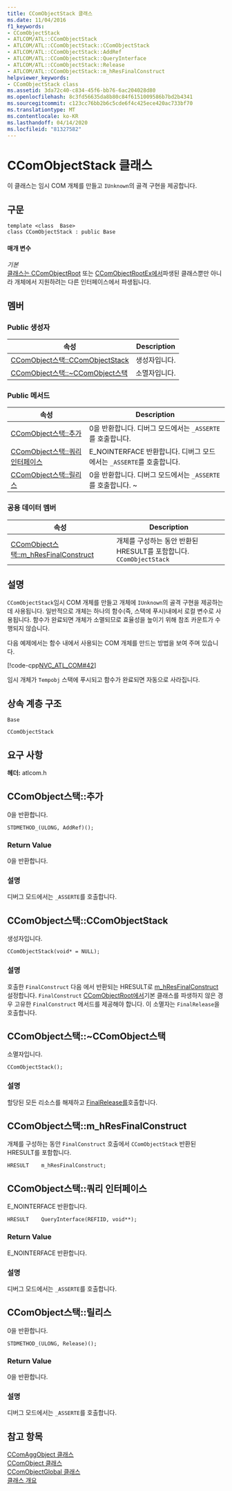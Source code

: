 ```yaml
---
title: CComObjectStack 클래스
ms.date: 11/04/2016
f1_keywords:
- CComObjectStack
- ATLCOM/ATL::CComObjectStack
- ATLCOM/ATL::CComObjectStack::CComObjectStack
- ATLCOM/ATL::CComObjectStack::AddRef
- ATLCOM/ATL::CComObjectStack::QueryInterface
- ATLCOM/ATL::CComObjectStack::Release
- ATLCOM/ATL::CComObjectStack::m_hResFinalConstruct
helpviewer_keywords:
- CComObjectStack class
ms.assetid: 3da72c40-c834-45f6-bb76-6ac204028d80
ms.openlocfilehash: 8c3fd56635da8b80c84f6151009586b7bd2b4341
ms.sourcegitcommit: c123cc76bb2b6c5cde6f4c425ece420ac733bf70
ms.translationtype: MT
ms.contentlocale: ko-KR
ms.lasthandoff: 04/14/2020
ms.locfileid: "81327582"
---
```

# <a name="ccomobjectstack-class"></a>CComObjectStack 클래스

이 클래스는 임시 COM 개체를 만들고 `IUnknown`의 골격 구현을 제공합니다.

## <a name="syntax"></a>구문

```
template <class  Base>
class CComObjectStack : public Base
```

#### <a name="parameters"></a>매개 변수

*기본*<br/>
[클래스는 CComObjectRoot](../../atl/reference/ccomobjectroot-class.md) 또는 [CComObjectRootEx에서](../../atl/reference/ccomobjectrootex-class.md)파생된 클래스뿐만 아니라 개체에서 지원하려는 다른 인터페이스에서 파생됩니다.

## <a name="members"></a>멤버

### <a name="public-constructors"></a>Public 생성자

|속성|Description|
|----------|-----------------|
|[CComObject스택::CComObjectStack](#ccomobjectstack)|생성자입니다.|
|[CComObject스택::~CComObject스택](#dtor)|소멸자입니다.|

### <a name="public-methods"></a>Public 메서드

|속성|Description|
|----------|-----------------|
|[CComObject스택::추가](#addref)|0을 반환합니다. 디버그 모드에서는 `_ASSERTE`를 호출합니다.|
|[CComObject스택::쿼리 인터페이스](#queryinterface)|E_NOINTERFACE 반환합니다. 디버그 모드에서는 `_ASSERTE`를 호출합니다.|
|[CComObject스택::릴리스](#release)|0을 반환합니다. 디버그 모드에서는 `_ASSERTE`를 호출합니다. ~|

### <a name="public-data-members"></a>공용 데이터 멤버

|속성|Description|
|----------|-----------------|
|[CComObject스택::m_hResFinalConstruct](#m_hresfinalconstruct)|개체를 구성하는 동안 반환된 HRESULT를 포함합니다. `CComObjectStack`|

## <a name="remarks"></a>설명

`CComObjectStack`임시 COM 개체를 만들고 개체에 `IUnknown`의 골격 구현을 제공하는 데 사용됩니다. 일반적으로 개체는 하나의 함수(즉, 스택에 푸시)내에서 로컬 변수로 사용됩니다. 함수가 완료되면 개체가 소멸되므로 효율성을 높이기 위해 참조 카운트가 수행되지 않습니다.

다음 예제에서는 함수 내에서 사용되는 COM 개체를 만드는 방법을 보여 주며 있습니다.

[!code-cpp[NVC_ATL_COM#42](../../atl/codesnippet/cpp/ccomobjectstack-class_1.cpp)]

임시 개체가 `Tempobj` 스택에 푸시되고 함수가 완료되면 자동으로 사라집니다.

## <a name="inheritance-hierarchy"></a>상속 계층 구조

`Base`

`CComObjectStack`

## <a name="requirements"></a>요구 사항

**헤더:** atlcom.h

## <a name="ccomobjectstackaddref"></a><a name="addref"></a>CComObject스택::추가

0을 반환합니다.

```
STDMETHOD_(ULONG, AddRef)();
```

### <a name="return-value"></a>Return Value

0을 반환합니다.

### <a name="remarks"></a>설명

디버그 모드에서는 `_ASSERTE`를 호출합니다.

## <a name="ccomobjectstackccomobjectstack"></a><a name="ccomobjectstack"></a>CComObject스택::CComObjectStack

생성자입니다.

```
CComObjectStack(void* = NULL);
```

### <a name="remarks"></a>설명

호출한 `FinalConstruct` 다음 에서 반환되는 HRESULT로 [m_hResFinalConstruct](#m_hresfinalconstruct) 설정합니다. `FinalConstruct` [CComObjectRoot에서](../../atl/reference/ccomobjectroot-class.md)기본 클래스를 파생하지 않은 경우 고유한 `FinalConstruct` 메서드를 제공해야 합니다. 이 소멸자는 `FinalRelease`을 호출합니다.

## <a name="ccomobjectstackccomobjectstack"></a><a name="dtor"></a>CComObject스택::~CComObject스택

소멸자입니다.

```
CComObjectStack();
```

### <a name="remarks"></a>설명

할당된 모든 리소스를 해제하고 [FinalRelease를](ccomobjectrootex-class.md#finalrelease)호출합니다.

## <a name="ccomobjectstackm_hresfinalconstruct"></a><a name="m_hresfinalconstruct"></a>CComObject스택::m_hResFinalConstruct

개체를 구성하는 동안 `FinalConstruct` 호출에서 `CComObjectStack` 반환된 HRESULT를 포함합니다.

```
HRESULT    m_hResFinalConstruct;
```

## <a name="ccomobjectstackqueryinterface"></a><a name="queryinterface"></a>CComObject스택::쿼리 인터페이스

E_NOINTERFACE 반환합니다.

```
HRESULT    QueryInterface(REFIID, void**);
```

### <a name="return-value"></a>Return Value

E_NOINTERFACE 반환합니다.

### <a name="remarks"></a>설명

디버그 모드에서는 `_ASSERTE`를 호출합니다.

## <a name="ccomobjectstackrelease"></a><a name="release"></a>CComObject스택::릴리스

0을 반환합니다.

```
STDMETHOD_(ULONG, Release)();
```

### <a name="return-value"></a>Return Value

0을 반환합니다.

### <a name="remarks"></a>설명

디버그 모드에서는 `_ASSERTE`를 호출합니다.

## <a name="see-also"></a>참고 항목

[CComAggObject 클래스](../../atl/reference/ccomaggobject-class.md)<br/>
[CComObject 클래스](../../atl/reference/ccomobject-class.md)<br/>
[CComObjectGlobal 클래스](../../atl/reference/ccomobjectglobal-class.md)<br/>
[클래스 개요](../../atl/atl-class-overview.md)
